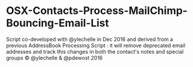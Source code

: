 # OSX-Contacts-Process-MailChimp-Bouncing-Email-List
Script co-developed with @ylechelle in Dec 2016 and derived from a previous AddressBook Processing Script : it will remove deprecated email addresses and track this changes in both the contact's notes and special groups © @ylechelle &amp; @pdewost 2016
